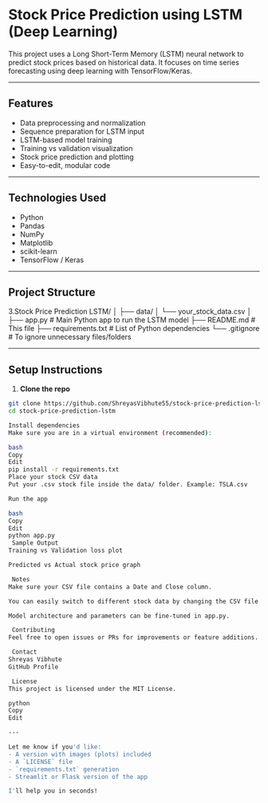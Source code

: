 #  Stock Price Prediction using LSTM (Deep Learning)

This project uses a Long Short-Term Memory (LSTM) neural network to predict stock prices based on historical data. It focuses on time series forecasting using deep learning with TensorFlow/Keras.

---

##  Features

- Data preprocessing and normalization
- Sequence preparation for LSTM input
- LSTM-based model training
- Training vs validation visualization
- Stock price prediction and plotting
- Easy-to-edit, modular code

---

##  Technologies Used

- Python 
- Pandas
- NumPy
- Matplotlib
- scikit-learn
- TensorFlow / Keras

---

##  Project Structure
3.Stock Price Prediction LSTM/
│
├── data/
│ └── your_stock_data.csv
│
├── app.py # Main Python app to run the LSTM model
├── README.md # This file
├── requirements.txt # List of Python dependencies
└── .gitignore # To ignore unnecessary files/folders


---

##  Setup Instructions

1. **Clone the repo**  
```bash
git clone https://github.com/ShreyasVibhute55/stock-price-prediction-lstm.git
cd stock-price-prediction-lstm

Install dependencies
Make sure you are in a virtual environment (recommended):

bash
Copy
Edit
pip install -r requirements.txt
Place your stock CSV data
Put your .csv stock file inside the data/ folder. Example: TSLA.csv

Run the app

bash
Copy
Edit
python app.py
 Sample Output
Training vs Validation loss plot

Predicted vs Actual stock price graph

 Notes
Make sure your CSV file contains a Date and Close column.

You can easily switch to different stock data by changing the CSV file name.

Model architecture and parameters can be fine-tuned in app.py.

 Contributing
Feel free to open issues or PRs for improvements or feature additions.

 Contact
Shreyas Vibhute
GitHub Profile

 License
This project is licensed under the MIT License.

python
Copy
Edit

---

Let me know if you'd like:
- A version with images (plots) included
- A `LICENSE` file
- `requirements.txt` generation
- Streamlit or Flask version of the app

I'll help you in seconds!

